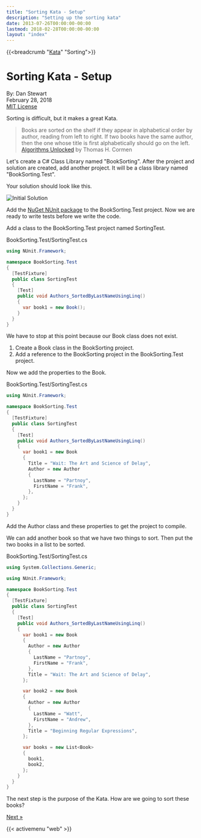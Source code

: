 ```yaml
---
title: "Sorting Kata - Setup"
description: "Setting up the sorting kata"
date: 2013-07-26T00:00:00-00:00
lastmod: 2018-02-28T00:00:00-00:00
layout: "index"
---
```


{{<breadcrumb "[Kata](/kata/)" "Sorting">}}

# Sorting Kata - Setup

By: Dan Stewart\
February 28, 2018\
[MIT License](https://mit-license.org)

Sorting is difficult, but it makes a great Kata. 

> Books are sorted on the shelf if they appear in alphabetical order by author, reading from left to right.
>If two books have the same author, then the one whose title is first alphabetically should go on the left.\
>[Algorithms Unlocked](https://www.amazon.com/Algorithms-Unlocked-Thomas-H-Cormen/dp/0262518805/) by Thomas H. Cormen

Let's create a C# Class Library named "BookSorting". After the project and solution are created, add another project. 
It will be a class library named "BookSorting.Test". 

Your solution should look like this. 

![Initial Solution](/images/kata/sortingkata/initialsolution.png)

Add the [NuGet NUnit package](https://nuget.org/packages/NUnit/) to the BookSorting.Test project. Now we are ready to write tests 
before we write the code.

Add a class to the BookSorting.Test project named SortingTest. 

BookSorting.Test/SortingTest.cs

```csharp
using NUnit.Framework;

namespace BookSorting.Test
{
  [TestFixture]
  public class SortingTest
  {
    [Test]
    public void Authors_SortedByLastNameUsingLinq()
    {
      var book1 = new Book();
    }
  }
}
```

We have to stop at this point because our Book class does not exist.

1. Create a Book class in the BookSorting project.
1. Add a reference to the BookSorting project in the BookSorting.Test project.

Now we add the properties to the Book. 

BookSorting.Test/SortingTest.cs

```csharp
using NUnit.Framework;

namespace BookSorting.Test
{
  [TestFixture]
  public class SortingTest
  {
    [Test]
    public void Authors_SortedByLastNameUsingLinq()
    {
      var book1 = new Book
      {
        Title = "Wait: The Art and Science of Delay",
        Author = new Author
        {
          LastName = "Partnoy",
          FirstName = "Frank",
        },
      };
    }
  }
}
```

Add the Author class and these properties to get the project to compile. 

We can add another book so that we have two things to sort. Then put the two books in a list to be sorted. 

BookSorting.Test/SortingTest.cs

```csharp
using System.Collections.Generic;

using NUnit.Framework;

namespace BookSorting.Test
{
  [TestFixture]
  public class SortingTest
  {
    [Test]
    public void Authors_SortedByLastNameUsingLinq()
    {
      var book1 = new Book
      {
        Author = new Author
        {
          LastName = "Partnoy",
          FirstName = "Frank",
        },
        Title = "Wait: The Art and Science of Delay",
      };

      var book2 = new Book
      {
        Author = new Author
        {
          LastName = "Watt",
          FirstName = "Andrew",
        },
        Title = "Beginning Regular Expressions",
      };

      var books = new List<Book>
      {
        book1,
        book2,
      };
    }
  }
}
```

The next step is the purpose of the Kata. How are we going to sort these books?

[Next &raquo;](/sortingkata/linqorderby/)

{{< activemenu "web" >}}